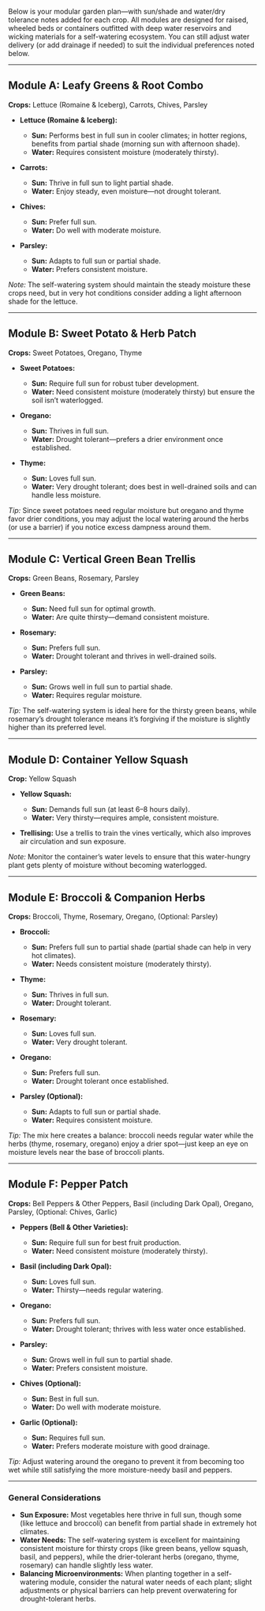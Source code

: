 Below is your modular garden plan—with sun/shade and water/dry tolerance notes added for each crop. All modules are designed for raised, wheeled beds or containers outfitted with deep water reservoirs and wicking materials for a self-watering ecosystem. You can still adjust water delivery (or add drainage if needed) to suit the individual preferences noted below.

---

## Module A: Leafy Greens & Root Combo  
**Crops:** Lettuce (Romaine & Iceberg), Carrots, Chives, Parsley

- **Lettuce (Romaine & Iceberg):**  
  - **Sun:** Performs best in full sun in cooler climates; in hotter regions, benefits from partial shade (morning sun with afternoon shade).  
  - **Water:** Requires consistent moisture (moderately thirsty).  

- **Carrots:**  
  - **Sun:** Thrive in full sun to light partial shade.  
  - **Water:** Enjoy steady, even moisture—not drought tolerant.  

- **Chives:**  
  - **Sun:** Prefer full sun.  
  - **Water:** Do well with moderate moisture.

- **Parsley:**  
  - **Sun:** Adapts to full sun or partial shade.  
  - **Water:** Prefers consistent moisture.

*Note:* The self-watering system should maintain the steady moisture these crops need, but in very hot conditions consider adding a light afternoon shade for the lettuce.

---

## Module B: Sweet Potato & Herb Patch  
**Crops:** Sweet Potatoes, Oregano, Thyme

- **Sweet Potatoes:**  
  - **Sun:** Require full sun for robust tuber development.  
  - **Water:** Need consistent moisture (moderately thirsty) but ensure the soil isn’t waterlogged.

- **Oregano:**  
  - **Sun:** Thrives in full sun.  
  - **Water:** Drought tolerant—prefers a drier environment once established.

- **Thyme:**  
  - **Sun:** Loves full sun.  
  - **Water:** Very drought tolerant; does best in well-drained soils and can handle less moisture.

*Tip:* Since sweet potatoes need regular moisture but oregano and thyme favor drier conditions, you may adjust the local watering around the herbs (or use a barrier) if you notice excess dampness around them.

---

## Module C: Vertical Green Bean Trellis  
**Crops:** Green Beans, Rosemary, Parsley

- **Green Beans:**  
  - **Sun:** Need full sun for optimal growth.  
  - **Water:** Are quite thirsty—demand consistent moisture.

- **Rosemary:**  
  - **Sun:** Prefers full sun.  
  - **Water:** Drought tolerant and thrives in well-drained soils.

- **Parsley:**  
  - **Sun:** Grows well in full sun to partial shade.  
  - **Water:** Requires regular moisture.

*Tip:* The self-watering system is ideal here for the thirsty green beans, while rosemary’s drought tolerance means it’s forgiving if the moisture is slightly higher than its preferred level.

---

## Module D: Container Yellow Squash  
**Crop:** Yellow Squash

- **Yellow Squash:**  
  - **Sun:** Demands full sun (at least 6–8 hours daily).  
  - **Water:** Very thirsty—requires ample, consistent moisture.

- **Trellising:** Use a trellis to train the vines vertically, which also improves air circulation and sun exposure.

*Note:* Monitor the container’s water levels to ensure that this water-hungry plant gets plenty of moisture without becoming waterlogged.

---

## Module E: Broccoli & Companion Herbs  
**Crops:** Broccoli, Thyme, Rosemary, Oregano, (Optional: Parsley)

- **Broccoli:**  
  - **Sun:** Prefers full sun to partial shade (partial shade can help in very hot climates).  
  - **Water:** Needs consistent moisture (moderately thirsty).

- **Thyme:**  
  - **Sun:** Thrives in full sun.  
  - **Water:** Drought tolerant.

- **Rosemary:**  
  - **Sun:** Loves full sun.  
  - **Water:** Very drought tolerant.

- **Oregano:**  
  - **Sun:** Prefers full sun.  
  - **Water:** Drought tolerant once established.

- **Parsley (Optional):**  
  - **Sun:** Adapts to full sun or partial shade.  
  - **Water:** Requires consistent moisture.

*Tip:* The mix here creates a balance: broccoli needs regular water while the herbs (thyme, rosemary, oregano) enjoy a drier spot—just keep an eye on moisture levels near the base of broccoli plants.

---

## Module F: Pepper Patch  
**Crops:** Bell Peppers & Other Peppers, Basil (including Dark Opal), Oregano, Parsley, (Optional: Chives, Garlic)

- **Peppers (Bell & Other Varieties):**  
  - **Sun:** Require full sun for best fruit production.  
  - **Water:** Need consistent moisture (moderately thirsty).

- **Basil (including Dark Opal):**  
  - **Sun:** Loves full sun.  
  - **Water:** Thirsty—needs regular watering.

- **Oregano:**  
  - **Sun:** Prefers full sun.  
  - **Water:** Drought tolerant; thrives with less water once established.

- **Parsley:**  
  - **Sun:** Grows well in full sun to partial shade.  
  - **Water:** Prefers consistent moisture.

- **Chives (Optional):**  
  - **Sun:** Best in full sun.  
  - **Water:** Do well with moderate moisture.

- **Garlic (Optional):**  
  - **Sun:** Requires full sun.  
  - **Water:** Prefers moderate moisture with good drainage.

*Tip:* Adjust watering around the oregano to prevent it from becoming too wet while still satisfying the more moisture-needy basil and peppers.

---

### General Considerations  
- **Sun Exposure:** Most vegetables here thrive in full sun, though some (like lettuce and broccoli) can benefit from partial shade in extremely hot climates.  
- **Water Needs:** The self-watering system is excellent for maintaining consistent moisture for thirsty crops (like green beans, yellow squash, basil, and peppers), while the drier-tolerant herbs (oregano, thyme, rosemary) can handle slightly less water.  
- **Balancing Microenvironments:** When planting together in a self-watering module, consider the natural water needs of each plant; slight adjustments or physical barriers can help prevent overwatering for drought-tolerant herbs.
